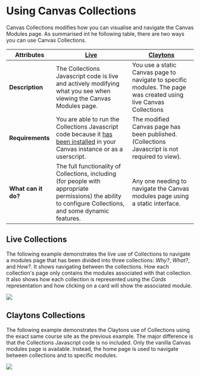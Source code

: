 # Using Canvas Collections

Canvas Collections modifies how you can visualise and navigate the Canvas Modules page. As summarised int he following table, there are two ways you can use Canvas Collections.

| Attributes | [Live](./live.md) | [Claytons](./clatyons.md) |
| --- | --- | --- |
| **Description** | The Collections Javascript code is live and actively modifying what you see when viewing the Canvas Modules page. | You use a static Canvas page to navigate to specific modules. The page was created using live Canvas Collections |
| **Requirements** | You are able to run the Collections Javascript code because it [has been installed](../install/types-pre-requisites.md) in your Canvas instance or as a userscript. | The modified Canvas page has been published. (Collections Javascript is not required to view). |
| **What can it do?** | The full functionality of Collections, including (for people with appropriate permissions) the ability to configure Collections, and some dynamic features. | Any one needing to navigate the Canvas modules page using a static interface. | 

## Live Collections

The following example demonstrates the live use of Collections to navigate a modules page that has been divided into three collections: _Why?_, _What?_, and _How?_. It shows navigating between the collections. How each collection's page only contains the modules associated with that collection. It also shows how each collection is represented using the _Cards_ representation and how clicking on a card will show the associated module.

![](./pics/live.gif)

## Claytons Collections

The following example demonstrates the Claytons use of Collections using the exact same course site as the previous example. The major difference is that the Collections Javascript code is no included. Only the vanilla Canvas modules page is available. Instead, the home page is used to navigate between collections and to specific modules.

![](./pics/claytons.gif)

